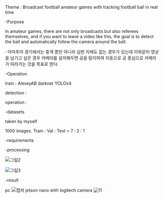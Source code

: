 
Theme : Broadcast football amateur games with tracking football ball in real time

-Purpose

In amateur games, there are not only broadcasts but also referees themselves, 
and if you want to leave a video like this, the goal is to detect the ball and automatically follow the camera around the ball.

: 아마추어 경기에서는 중계 뿐만 아니라 심판 자체도 없는 경우가 있는데 이와같이 영상을 남기고 싶은 경우 카메라를 설치해두면 공을 탐지하여 자동으로 공 중심으로 카메라가 따라가는 것을 목표로 한다.


-Operation

train : AlexeyAB darknet YOLOv4 

detection : 

operation : 

-datasets

taken by myself

1000 images. Train : Val : Test = 7 : 2 : 1

-requirements

-processing

![그림2](https://user-images.githubusercontent.com/82746560/116024856-1997ab80-a68a-11eb-809e-5dde1cfa730f.jpg)

![그림3](https://user-images.githubusercontent.com/82746560/116024868-1ef4f600-a68a-11eb-9637-2b65e1721b98.png)

-result

pc
![캡처](https://user-images.githubusercontent.com/82746560/132535959-4ae06536-c0c9-458b-a32f-de3c4df1ce4a.PNG)
jetson nano with logitech camera
![11](https://user-images.githubusercontent.com/82746560/132536150-1217116e-54b7-4d48-bf3a-004f0c2221e6.PNG)
